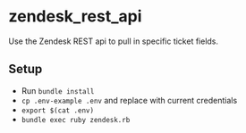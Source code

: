 # zendesk_rest_api

Use the Zendesk REST api to pull in specific ticket fields.

## Setup
* Run `bundle install`
* `cp .env-example .env` and replace with current credentials
* `export $(cat .env)`
* `bundle exec ruby zendesk.rb`
